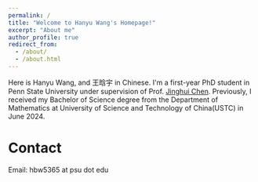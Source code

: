 ```yaml
---
permalink: /
title: "Welcome to Hanyu Wang's Homepage!"
excerpt: "About me"
author_profile: true
redirect_from: 
  - /about/
  - /about.html
---
```


Here is Hanyu Wang, and 王晗宇 in Chinese. I'm a first-year PhD student in Penn State University under supervision of Prof. [Jinghui Chen](https://jinghuichen.github.io/). Previously, I received my Bachelor of Science degree from the Department of Mathematics at University of Science and Technology of China(USTC) in June 2024.

Contact
=======
Email: hbw5365 at psu dot edu
